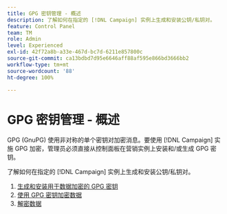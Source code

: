 ```yaml
---
title: GPG 密钥管理 - 概述
description: 了解如何在指定的 [!DNL Campaign] 实例上生成和安装公钥/私钥对。
feature: Control Panel
team: TM
role: Admin
level: Experienced
exl-id: 42f72a8b-a33e-467d-bc7d-6211e857800c
source-git-commit: ca13bdbd7d95e6646aff88af595e866bd3666bb2
workflow-type: tm+mt
source-wordcount: '88'
ht-degree: 100%

---
```


# GPG 密钥管理 - 概述

GPG (GnuPG) 使用非对称的单个密钥对加密消息。要使用 [!DNL Campaign] 实施 GPG 加密，管理员必须直接从控制面板在营销实例上安装和/或生成 GPG 密钥。

了解如何在指定的 [!DNL Campaign] 实例上生成和安装公钥/私钥对。

1. [生成和安装用于数据加密的 GPG 密钥](./generate-and-install-gpg-keys.md)
2. [使用 GPG 密钥加密数据](./use-a-gpg-key-to-encrypt-data.md)
3. [解密数据](./decrypt-data.md)
